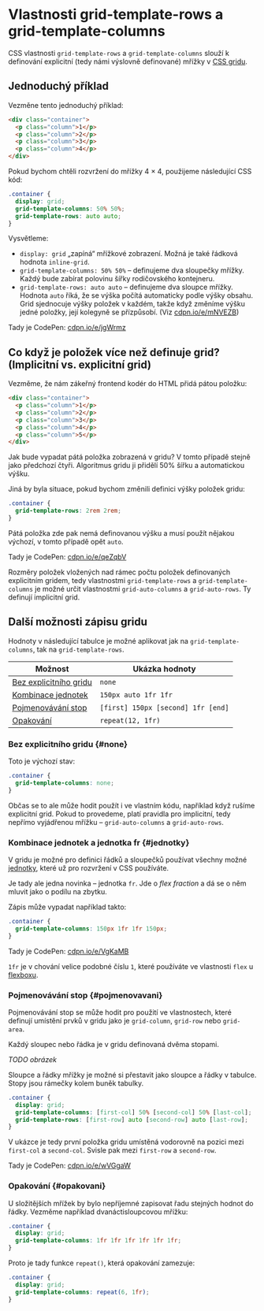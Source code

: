 # Vlastnosti grid-template-rows a grid-template-columns

CSS vlastnosti `grid-template-rows` a `grid-template-columns` slouží k definování explicitní (tedy námi výslovně definované) mřížky v [CSS gridu](css-grid.md).

## Jednoduchý příklad

Vezměne tento jednoduchý příklad:

```html
<div class="container">
  <p class="column">1</p>
  <p class="column">2</p>
  <p class="column">3</p>
  <p class="column">4</p>
</div>
```

Pokud bychom chtěli rozvržení do mřížky 4 × 4, použijeme následující CSS kód:

```css
.container {
  display: grid;
  grid-template-columns: 50% 50%;
  grid-template-rows: auto auto;
}
```

Vysvětleme:

- `display: grid` „zapíná“ mřížkové zobrazení. Možná je také řádková hodnota `inline-grid`.
- `grid-template-columns: 50% 50%` – definujeme dva sloupečky mřížky. Každý bude zabírat polovinu šířky rodičovského kontejneru.
- `grid-template-rows: auto auto` – definujeme dva sloupce mřížky. Hodnota `auto` říká, že se výška počítá automaticky podle výšky obsahu. Grid sjednocuje výšky položek v každém, takže když změníme výšku jedné položky, její kolegyně se přízpůsobí. (Viz [cdpn.io/e/mNVEZB](https://codepen.io/machal/pen/mNVEZB?editors=1100))

Tady je CodePen: [cdpn.io/e/jgWrmz](https://codepen.io/machal/pen/jgWrmz?editors=1100)

## Co když je položek více než definuje grid? (Implicitní vs. explicitní grid)

Vezměme, že nám zákeřný frontend kodér do HTML přidá pátou položku:

```html
<div class="container">
  <p class="column">1</p>
  <p class="column">2</p>
  <p class="column">3</p>
  <p class="column">4</p>
  <p class="column">5</p>
</div>
```

Jak bude vypadat pátá položka zobrazená v gridu? V tomto případě stejně jako předchozí čtyři. Algoritmus gridu ji přidělí 50% šířku a automatickou výšku.

Jiná by byla situace, pokud bychom změnili definici výšky položek gridu:

```css
.container {
  grid-template-rows: 2rem 2rem;  
}
```

Pátá položka zde pak nemá definovanou výšku a musí použít nějakou výchozí, v tomto případě opět `auto`.

Tady je CodePen: [cdpn.io/e/qeZqbV](https://codepen.io/machal/pen/qeZqbV?editors=1100)

Rozměry položek vložených nad rámec počtu položek definovaných explicitním gridem, tedy vlastnostmi `grid-template-rows` a `grid-template-columns` je možné určit vlastnostmi `grid-auto-columns` a `grid-auto-rows`. Ty definují implicitní grid.

## Další možnosti zápisu gridu

Hodnoty v následující tabulce je možné aplikovat jak na `grid-template-columns`, tak na `grid-template-rows`.

| Možnost                            | Ukázka hodnoty                              |
|------------------------------------|---------------------------------------------|
| [Bez explicitního gridu](#none)    | `none` |
| [Kombinace jednotek](#jednotky)    | `150px auto 1fr 1fr` |
| [Pojmenovávání stop](#pojmenovani) | `[first] 150px [second] 1fr [end]` |
| [Opakování](#opakovani)            | `repeat(12, 1fr)`    |

<!-- TODO možných hodnot je daleko více: https://www.w3.org/TR/css-grid-1/#track-sizing minmax, autofit, autofill, content-min, content-max … -->

### Bez explicitního gridu {#none}

Toto je výchozí stav:

```css
.container {
  grid-template-columns: none;
}
```

Občas se to ale může hodit použít i ve vlastním kódu, například když rušíme explicitní grid. Pokud to provedeme, platí pravidla pro implicitní, tedy nepřímo vyjádřenou mřížku – `grid-auto-columns` a `grid-auto-rows`.

### Kombinace jednotek a jednotka fr {#jednotky}

V gridu je možné pro definici řádků a sloupečků používat všechny možné [jednotky](jednotky.md), které už pro rozvržení v CSS používáte.

Je tady ale jedna novinka – jednotka `fr`. Jde o *flex fraction* a dá se o něm mluvit jako o podílu na zbytku.

Zápis může vypadat například takto:

```css
.container {
  grid-template-columns: 150px 1fr 1fr 150px;
}
```

Tady je CodePen: [cdpn.io/e/VgKaMB](https://codepen.io/machal/pen/VgKaMB?editors=1100)

`1fr` je v chování velice podobné číslu `1`, které používáte ve vlastnosti `flex` u [flexboxu](css3-flexbox-polozky.md).

### Pojmenovávání stop {#pojmenovavani}

Pojmenovávání stop se může hodit pro použití ve vlastnostech, které definují umístění prvků v gridu jako je `grid-column`, `grid-row` nebo `grid-area`.

Každý sloupec nebo řádka je v gridu definovaná dvěma stopami.

*TODO obrázek*

Sloupce a řádky mřížky je možné si přestavit jako sloupce a řádky v tabulce. Stopy jsou rámečky kolem buněk tabulky.

```css
.container {
  display: grid;
  grid-template-columns: [first-col] 50% [second-col] 50% [last-col];
  grid-template-rows: [first-row] auto [second-row] auto [last-row];  
}
```

V ukázce je tedy první položka gridu umístěná vodorovně na pozici mezi `first-col` a `second-col`. Svisle pak mezi `first-row` a `second-row`.

Tady je CodePen: [cdpn.io/e/wVGgaW](https://codepen.io/machal/pen/wVGgaW?editors=1100)

### Opakování {#opakovani}

U složitějších mřížek by bylo nepříjemné zapisovat řadu stejných hodnot do řádky. Vezměme například dvanáctisloupcovou mřížku:

```css
.container {
  display: grid;
  grid-template-columns: 1fr 1fr 1fr 1fr 1fr 1fr;
}
```

Proto je tady funkce `repeat()`, která opakování zamezuje:

```css
.container {
  display: grid;
  grid-template-columns: repeat(6, 1fr);
}
```
